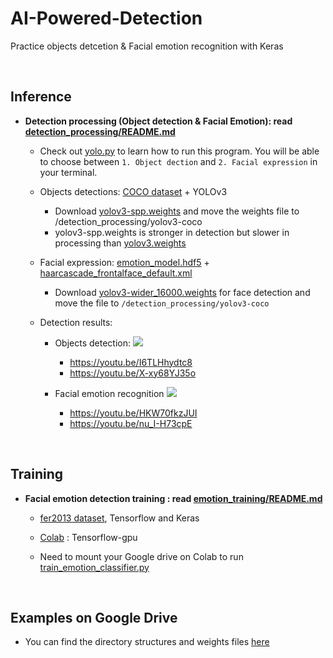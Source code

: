 # AI-Powered-Detection
Practice objects detcetion & Facial emotion recognition with Keras

<br/>

## Inference
- **Detection processing (Object detection & Facial Emotion): read [detection_processing/README.md](https://github.com/jinhojang6/ai-powered-detection/blob/master/detection_processing/README.md)**

    - Check out [yolo.py](https://github.com/jinhojang6/ai-powered-detection/blob/master/detection_processing/yolo.py) to learn how to run this program. You will be able to choose between `1. Object dection` and `2. Facial expression` in your terminal.
    
    - Objects detections: [COCO dataset](http://cocodataset.org/#home) + YOLOv3
        - Download [yolov3-spp.weights](https://pjreddie.com/media/files/yolov3-spp.weights) and move the weights file to /detection_processing/yolov3-coco
        - yolov3-spp.weights is stronger in detection but slower in processing than [yolov3.weights](https://github.com/pjreddie/darknet/blob/master/cfg/yolov3.cfg)
        
    - Facial expression: [emotion_model.hdf5](https://github.com/jinhojang6/ai-powered-detection/blob/master/detection_processing/models/emotion_model.hdf5) + [haarcascade_frontalface_default.xml](https://github.com/jinhojang6/ai-powered-detection/blob/master/detection_processing/models/haarcascade_frontalface_default.xml)
        - Download [yolov3-wider_16000.weights](https://drive.google.com/open?id=1n66gI61kilcsdWSHEHaSY0oNSDfWKBFp) for face detection and move the file to `/detection_processing/yolov3-coco`
        
    - Detection results:
        - Objects detection:
            <a href='https://photos.google.com/share/AF1QipNncknCcaQAhGxIN9Nb3IoHFFfuSg3cfg4MiX1ak43wczn5aoz3PStpQIA5RtSFDA?key=MGF6VmVUVHdMUjNaVmlla25ORC1TYl9vZGJvUTVB&source=ctrlq.org'><img src='https://lh3.googleusercontent.com/UwGqDIfjcVX-TaeUQFr1aaofN5y9843z-3Myv4NnpmJq47Gb_V8eituG4gQhOa8uibJX9UWf2d3fsAsxKfrlrnlvcFOl6TXCNPOm5-wOdtg0gxQH2OMTfMgfRN047aGBTAEkn8QyVA=w2400' /></a>
            - https://youtu.be/I6TLHhydtc8
            - https://youtu.be/X-xy68YJ35o
            
        - Facial emotion recognition
             <a href='https://photos.google.com/share/AF1QipOYcQb-R5CAKhSYnxv6VRFc4wpsEvIUce7LdfeZCjRMLyEU5A6evwulmZs1We7-Ug?key=WGd3ZkEzRmFTTkVNY0o4NmpVak93M2RHYkE4enZ3&source=ctrlq.org'><img src='https://lh3.googleusercontent.com/LcmtBuVjV0SAZrKnmLiShKWyWH3T9B6MwrqCS1Orvc3NYGHI-3JxKIzHOxWInA2sPULIXIA5fwcCMIb_CimhBZ_atyeIz9In4kJtbkOHXLKkja47d3S51CpgtRA6BpzaYiMGO2z3YQ=w2400' /></a>
            - https://youtu.be/HKW70fkzJUI
            - https://youtu.be/nu_I-H73cpE

<br/>

## Training
- **Facial emotion detection training : read [emotion_training/README.md](https://github.com/jinhojang6/ai-powered-detection/blob/master/emotion_training/README.md)**

    - [fer2013 dataset](https://www.kaggle.com/c/challenges-in-representation-learning-facial-expression-recognition-challenge/data), Tensorflow and Keras
    
    - [Colab](https://github.com/jinhojang6/ai-powered-detection/blob/master/emotion_training/emotion_training.ipynb) : Tensorflow-gpu
    
    - Need to mount your Google drive on Colab to run [train_emotion_classifier.py](https://github.com/jinhojang6/ai-powered-detection/blob/master/emotion_training/src/train_emotion_classifier.py)


<br/>

## Examples on Google Drive
- You can find the directory structures and weights files [here](http://bit.ly/keras-detection-practice)
